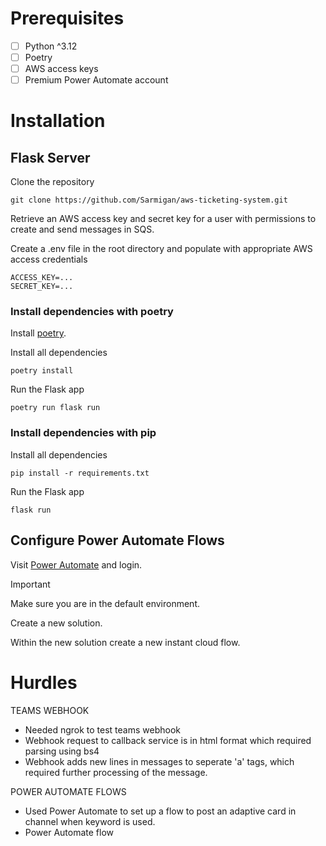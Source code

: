 # Prerequisites
- [ ] Python ^3.12
- [ ] Poetry
- [ ] AWS access keys
- [ ] Premium Power Automate account

# Installation

## Flask Server
Clone the repository
```
git clone https://github.com/Sarmigan/aws-ticketing-system.git
```

Retrieve an AWS access key and secret key for a user with permissions to create and send messages in SQS.

Create a .env file in the root directory and populate with appropriate AWS access credentials
```
ACCESS_KEY=...
SECRET_KEY=...
```

### Install dependencies with poetry
Install [poetry](https://python-poetry.org/docs/).

Install all dependencies
```
poetry install
```

Run the Flask app
```
poetry run flask run
```

### Install dependencies with pip
Install all dependencies
```
pip install -r requirements.txt
```

Run the Flask app
```
flask run
```

## Configure Power Automate Flows

Visit [Power Automate](https://make.powerautomate.com/) and login.

> [!IMPORTANT]
> Make sure you are in the default environment.

Create a new solution.

Within the new solution create a new instant cloud flow.



# Hurdles

TEAMS WEBHOOK
- Needed ngrok to test teams webhook
- Webhook request to callback service is in html format which required parsing using bs4
- Webhook adds new lines in messages to seperate 'a' tags, which required further processing of the message.

POWER AUTOMATE FLOWS
- Used Power Automate to set up a flow to post an adaptive card in channel when keyword is used.
- Power Automate flow